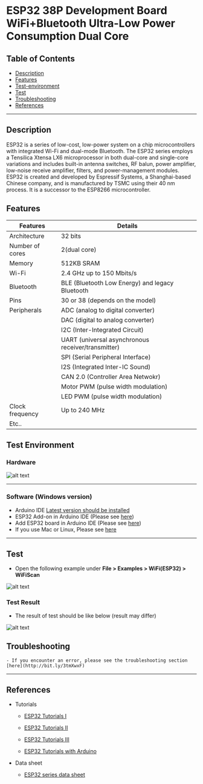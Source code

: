 # ESP32 38P Development Board WiFi+Bluetooth Ultra-Low Power Consumption Dual Core

## Table of Contents

-   [Description](#description)
-   [Features](#features)
-   [Test-environment](#test-environment)
-   [Test](#test)
-   [Troubleshooting](#troubleshooting)
-   [References](#references)

---

## Description

ESP32 is a series of low-cost, low-power system on a chip microcontrollers with integrated Wi-Fi and dual-mode Bluetooth. The ESP32 series employs a Tensilica Xtensa LX6 microprocessor in both dual-core and single-core variations and includes built-in antenna switches, RF balun, power amplifier, low-noise receive amplifier, filters, and power-management modules. ESP32 is created and developed by Espressif Systems, a Shanghai-based Chinese company, and is manufactured by TSMC using their 40 nm process. It is a successor to the ESP8266 microcontroller.

## Features

| Features        | Details                                            |
| --------------- | -------------------------------------------------- |
| Architecture    | 32 bits                                            |
| Number of cores | 2(dual core)                                       |
| Memory          | 512KB SRAM                                         |
| Wi-Fi           | 2.4 GHz up to 150 Mbits/s                          |
| Bluetooth       | BLE (Bluetooth Low Energy) and legacy Bluetooth    |
| Pins            | 30 or 38 (depends on the model)                    |
| Peripherals     | ADC (analog to digital converter)                  |
|                 | DAC (digital to analog converter)                  |
|                 | I2C (Inter-Integrated Circuit)                     |
|                 | UART (universal asynchronous receiver/transmitter) |
|                 | SPI (Serial Peripheral Interface)                  |
|                 | I2S (Integrated Inter-IC Sound)                    |
|                 | CAN 2.0 (Controller Area Netwokr)                  |
|                 | Motor PWM (pulse width modulation)                 |
|                 | LED PWM (pulse width modulation)                   |
| Clock frequency | Up to 240 MHz                                      |
| Etc..           |                                                    |

## Test Environment

### Hardware

![alt text](https://bit.ly/3tlr7aS 'ESP32-38p')

---

### Software (Windows version)

-   Arduino IDE [Latest version should be installed](https://www.arduino.cc/en/software)
-   ESP32 Add-on in Arduino IDE (Please see [here](http://bit.ly/2UnFLxy))
-   Add ESP32 board in Arduino IDE (Please see [here](http://bit.ly/3tmXwxF))
-   If you use Mac or Linux, Please see [here](http://bit.ly/3tmXwxF)

---

## Test

-   Open the following example under <b>File > Examples > WiFi(ESP32) > WiFiScan</b>

![alt text](https://bit.ly/2Ozqcoy 'example')

### Test Result

-   The result of test should be like below (result may differ)

![alt text](https://bit.ly/3ls1xyk 'result')

## Troubleshooting

    - If you encounter an error, please see the troubleshooting section [here](http://bit.ly/3tmXwxF)

---

## References

-   Tutorials

    -   [ESP32 Tutorials I](https://randomnerdtutorials.com/getting-started-with-esp32/)

    -   [ESP32 Tutorials II](https://randomnerdtutorials.com/installing-the-esp32-board-in-arduino-ide-windows-instructions/)

    -   [ESP32 Tutorials III](http://esp32.net/)

    -   [ESP32 Tutorials with Arduino](https://www.dfrobot.com/blog-964.html)

-   Data sheet
    -   [ESP32 series data sheet](https://www.mouser.com/datasheet/2/891/esp-wroom-32_datasheet_en-1223836.pdf)
